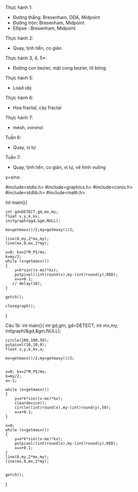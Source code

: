 Thực hành 1:
- Đường thẳng: Bresenham, DDA, Midpoint
- Đường tròn: Bresenham, Midpoint
- Ellipse : Bresenham, Midpoint

Thực hành 2:
- Quay, tịnh tiến, co giãn

Thực hành 3, 4, 5*:
- Đường con bezier, mặt cong bezier, tô bóng.

Thực hành 5:
- Load obj

Thực hành 6:
- Hoa fractal, cây fractal

Thực hành 7:
- mesh, voronoi


Tuần 6:
- Quay, vị tự

Tuần 7:
- Quay, tịnh tiến, co giãn, vị tự, vẽ hình vuông


y=sinx:

#include<stdio.h>
#include<graphics.h>
#include<conio.h>
#include<stdlib.h>
#include<math.h>

int main(){

    int gd=DETECT,gm,mx,my;
    float x,y,k,kx;
    initgraph(&gd,&gm,NULL);

    mx=getmaxx()/2;my=getmaxy()/2;

    line(0,my,2*mx,my);
    line(mx,0,mx,2*my);

    x=0; kx=2*M_PI/mx;
    k=my/2;
    while (x<getmaxx())
    {
        y=k*sin((x-mx)*kx);
        putpixel((int)round(x),my-(int)round(y),RED);
        x=x+0.1;
       // delay(10);
    }

    getch();

    closegraph();
}


Câu 1b:
int main(){
    int gd,gm; gd=DETECT;
    int mx,my;
    initgraph(&gd,&gm,NULL);

    circle(100,100,50);
    putpixel(10,10,0);
    float x,y,k,kx,a;
    
	mx=getmaxx()/2;my=getmaxy()/2;

	
	x=0; kx=2*M_PI/mx;
	k=my/2;
	a=-1;
	
	while (x<getmaxx())
	{
	    y=a*k*sin((x-mx)*kx);
	    cleardevice();
	    circle((int)round(x),my-(int)round(y),50);
	    x=x+0.1;
	}
	
	x=0;
	while (x<getmaxx())
	{
	    y=a*k*sin((x-mx)*kx);
	    putpixel((int)round(x),my-(int)round(y),RED);
	    x=x+0.1;
	}
	line(0,my,2*mx,my);
	line(mx,0,mx,2*my);


    getch();
}


